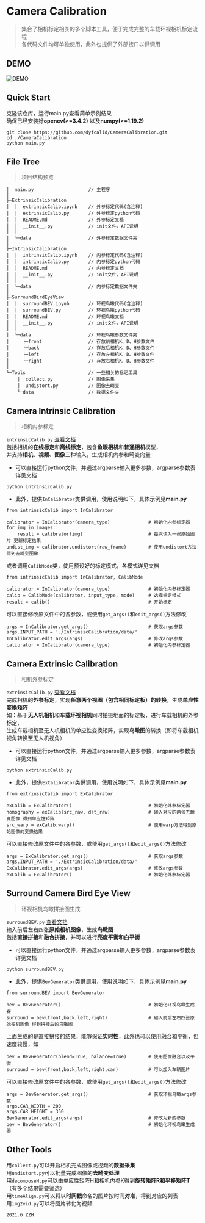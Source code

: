 # Camera Calibration
> 集合了相机标定相关的多个脚本工具，便于完成完整的车载环视相机标定流程  
> 各代码文件均可单独使用，此外也提供了外部接口以供调用  
  
## DEMO
![DEMO](demo.gif)

## Quick Start
克隆该仓库，运行main.py查看简单示例结果  
确保已经安装好**opencv(>=3.4.2)** 以及**numpy(>=1.19.2)** 
```
git clone https://github.com/dyfcalid/CameraCalibration.git
cd ./CameraCalibration
python main.py
```  
  
## File Tree  
> 项目结构预览  
```
│  main.py                    // 主程序
│
├─ExtrinsicCalibration
│  │  extrinsicCalib.ipynb    // 外参标定代码(含注释)
│  │  extrinsicCalib.py       // 外参标定python代码
│  │  README.md               // 外参标定文档
│  │  __init__.py             // init文件，API说明
│  │
│  └─data                     // 外参标定数据文件夹
│
├─IntrinsicCalibration
│  │  intrinsicCalib.ipynb    // 内参标定代码(含注释)
│  │  intrinsicCalib.py       // 内参标定python代码
│  │  README.md               // 内参标定文档
│  │  __init__.py             // init文件，API说明
│  │
│  └─data                     // 内参标定数据文件夹
│
├─SurroundBirdEyeView
│  │  surroundBEV.ipynb       // 环视鸟瞰代码(含注释)
│  │  surroundBEV.py          // 环视鸟瞰python代码
│  │  README.md               // 环视鸟瞰文档
│  │  __init__.py             // init文件，API说明
│  │
│  └─data                     // 环视鸟瞰参数文件夹
│     ├─front                 // 存放前相机K、D、H参数文件
│     ├─back                  // 存放后相机K、D、H参数文件
│     ├─left                  // 存放左相机K、D、H参数文件
│     └─right                 // 存放右相机K、D、H参数文件
│
└─Tools                       // 一些相关的标定工具
    │  collect.py             // 图像采集
    │  undistort.py           // 图像去畸变
    └─data                    // 数据文件夹

```

  
## Camera Intrinsic Calibration 
> 相机内参标定   
  
`intrinsicCalib.py`  [查看文档](./IntrinsicCalibration/README.md/)  
包括相机的**在线标定**和**离线标定**，包含**鱼眼相机**和**普通相机**模型，  
并支持**相机、视频、图像**三种输入，生成相机内参和畸变向量   

- 可以直接运行python文件，并通过argparse输入更多参数，argparse参数表详见文档
```
python intrinsicCalib.py
```  

- 此外，提供`InCalibrator`类供调用，使用说明如下，具体示例见**main.py**  
```
from intrinsicCalib import InCalibrator

calibrator = InCalibrator(camera_type)              # 初始化内参标定器
for img in images:
    result = calibrator(img)                        # 每次读入一张原始图片 更新标定结果
undist_img = calibrator.undistort(raw_frame)        # 使用undistort方法得到去畸变图像
```
或者调用`CalibMode`类，使用预设好的标定模式，各模式详见文档  
```
from intrinsicCalib import InCalibrator, CalibMode

calibrator = InCalibrator(camera_type)              # 初始化内参标定器
calib = CalibMode(calibrator, input_type, mode)     # 选择标定模式
result = calib()                                    # 开始标定
```
可以直接修改原文件中的各参数，或使用`get_args()`和`edit_args()`方法修改
```
args = InCalibrator.get_args()                      # 获取args参数
args.INPUT_PATH = './IntrinsicCalibration/data/'
InCalibrator.edit_args(args)                        # 修改args参数
calibrator = InCalibrator(camera_type)              # 初始化内参标定器
```  
  
  
## Camera Extrinsic Calibration  
> 相机外参标定   

`extrinsicCalib.py`  [查看文档](./ExtrinsicCalibration/README.md/)    
完成相机的**外参标定**，实现**任意两个视图（包含相同标定板）的转换**，生成**单应性变换矩阵**  
如：基于**无人机相机**和**车载环视相机**同时拍摄地面的标定板，进行车载相机的外参标定，  
生成车载相机至无人机相机的单应性变换矩阵，实现**鸟瞰图**的转换（即将车载相机视角转换至无人机视角）    
  
- 可以直接运行python文件，并通过argparse输入更多参数，argparse参数表详见文档
```
python extrinsicCalib.py
```  
  
- 此外，提供`ExCalibrator`类供调用，使用说明如下，具体示例见**main.py**  
```
from extrinsicCalib import ExCalibrator

exCalib = ExCalibrator()                            # 初始化外参标定器
homography = exCalib(src_raw, dst_raw)              # 输入对应的两张去畸变图像 得到单应性矩阵
src_warp = exCalib.warp()                           # 使用warp方法得到原始图像的变换结果
```    
可以直接修改原文件中的各参数，或使用`get_args()`和`edit_args()`方法修改  
```
args = ExCalibrator.get_args()                      # 获取args参数
args.INPUT_PATH = './ExtrinsicCalibration/data/'
ExCalibrator.edit_args(args)                        # 修改args参数
exCalib = ExCalibrator()                            # 初始化外参标定器
```    
  
  
## Surround Camera Bird Eye View  
> 环视相机鸟瞰拼接图生成  
  
`surroundBEV.py`  [查看文档](./SurroundBirdEyeView/README.md/)    
输入前后左右四张**原始相机图像**，生成**鸟瞰图**  
包括**直接拼接**和**融合拼接**，并可以进行**亮度平衡和白平衡**   
  
- 可以直接运行python文件，并通过argparse输入更多参数，argparse参数表详见文档
```
python surroundBEV.py
```  
  
- 此外，提供`BevGenerator`类供调用，使用说明如下，具体示例见**main.py**  
```
from surroundBEV import BevGenerator

bev = BevGenerator()                                # 初始化环视鸟瞰生成器
surround = bev(front,back,left,right)               # 输入前后左右四张原始相机图像 得到拼接后的鸟瞰图
```    
上面生成的是直接拼接的结果，能够保证**实时性**，此外也可以使用融合和平衡，但速度较慢，如
```
bev = BevGenerator(blend=True, balance=True)        # 使用图像融合以及平衡
surround = bev(front,back,left,right,car)           # 可以加入车辆图片
```
可以直接修改原文件中的各参数，或使用`get_args()`和`edit_args()`方法修改  
```
args = BevGenerator.get_args()                      # 获取环视鸟瞰args参数
args.CAR_WIDTH = 200
args.CAR_HEIGHT = 350
BevGenerator.edit_args(args)                        # 修改为新的参数
bev = BevGenerator()                                # 初始化环视鸟瞰生成器
```    
  
## Other Tools  
用`collect.py`可以开启相机完成图像或视频的**数据采集**  
用`undistort.py`可以批量完成图像的**去畸变处理**   
用`decomposeH.py`可以由单应性矩阵H和相机内参K得到**旋转矩阵R和平移矩阵T** （有多个结果需要筛选）   
用`timeAlign.py`可以将以**时间戳**命名的图片按时间**对准**，得到对应的列表   
用`img2vid.py`可以将图片转化为视频  
     
  

`2021.6 ZZH`  